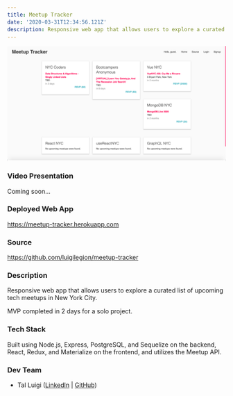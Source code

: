 ```yaml
---
title: Meetup Tracker
date: '2020-03-31T12:34:56.121Z'
description: Responsive web app that allows users to explore a curated list of upcoming tech meetups in New York City.
---
```


![Meetup Tracker Screenshot](./screenshot.png)

### Video Presentation

Coming soon...

### Deployed Web App

<https://meetup-tracker.herokuapp.com>

### Source

<https://github.com/luigilegion/meetup-tracker>

### Description

Responsive web app that allows users to explore a curated list of upcoming tech meetups in New York City.

MVP completed in 2 days for a solo project.

### Tech Stack

Built using Node.js, Express, PostgreSQL, and Sequelize on the backend, React, Redux, and Materialize on the frontend, and utilizes the Meetup API.

### Dev Team

- Tal Luigi ([LinkedIn](https://www.linkedin.com/in/talluigi) | [GitHub](https://github.com/luigilegion))
